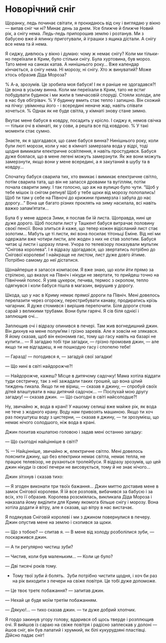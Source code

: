 # Новорічний сніг

Щоранку, ледь починає світати, я прокидаюсь від сну і виглядаю у вікно — випав сніг чи ні?
Минає день за днем.
Усе ближче й ближче Новий рік, а снігу нема.
Ледь-ледь припорошив землю і розтанув.
Ми з бабусею вже й ялинку приготували, й іграшки з ящика дістали.
А снігу все нема та й нема.

Я сиджу, дивлюсь у вікно і думаю: чому ж немає снігу?
Коли ми тільки-но переїхали в Крим, було стільки снігу.
Була хуртовина, був мороз.
Тато мене на санках катав.
А нинішнього року...
Вже календар кінчається, а снігу нема.
Ні морозу, ні снігу.
Хто ж винуватий?
Може хтось образив Діда Мороза?

% А-а, зрозумів.
Це зробила моя бабуся!
І як я раніше не здогадався?!
Це вона в усьому винна.
Коли ми переїхали в Крим, тато не встиг побудувати будинок і ми жили в тимчасовій споруді.
Стояли холоди, але в нас був обігрівач.
% У будинку вмить стає тепло і затишно.
Він схожий на пічку: увімкнеш його - і всередині неначе жар, навіть співати хочеться.
% Однак як не буде світла, у кімнаті знову стане зимно.

Вкутає мене бабуся в ковдру, посадить у крісло.
І сиджу я, немов свічка — тільки очі в кімнаті, як у сови, а решта все під ковдрою.
% У такі моменти стає сумно.

Знаєте, як я здогадався, що саме бабуся винна?
Нинішнього року, коли були люті морози, коли у нас в кімнаті замерзала вода у відрі, тоді щодня вимикали електричне освітлення, я навіть простудився.
Бабуся дуже боялася, що в мене легені можуть замерзнути.
Як же вони можуть замерзнути, якщо вони у мене всередині, а я закутаний в шубу та в ковдру...

Спочатку бабуся сварила тих, хто вмикає і вимикає електричне світло, потім сварила тата, що він не запасся дровами та вугіллям, потім почала сварити зиму.
І так голосно, що аж на вулицю було чути.
“Щоб у тебе мішок із снігом репнув!
Щоб у тебе щоки від морозу полопались!
Щоб ти там у себе на Півночі до крижини примерзла і забула до нас дорогу...”
Вона ще багато різних проклять на зиму насилала, всі навіть важко запам’ятати...

Була б у мене адреса Зими, я послав би їй листа.
Щоправда, нині це дуже дорого.
Щоб послати лист у Ташкент бабуся витрачає половину своєї пенсії.
Вона злиться й каже, що тепер кожен відісланий лист стає золотим...
Мабуть це ті листи, які вона посилає тітоньці Еміне.
Від неї ми одержали вже чотири листи, але жоден з них не став золотим.
Бабуся читає ці листи і щоразу плаче.
Учора по телевізору показували мультик “Снігова королева”.
І я відразу здогадався, що звертатись потрібно до Снігової королеви!
І найкраще не листом, лист дуже довго йтиме.
Потрібно самому до неї дістатися.

Щонайперше я запасся компасом.
Я вже знаю, що коли йти прямо за стрілкою, що вказує на Північ і нікуди не звертати, то прийдеш точно на Північний полюс.
Я узяв цукерок, печива, термос з окропом, тепло одягнувся і коли бабуся пішла в магазин, вирушив у дорогу.

Шкода, що у нас в Криму немає прямої дороги па Північ.
Мені довелось перелазити через огорожу, перестрибувати канаву, продиратись крізь чагарник.
Я дуже стомився і вирішив перепочити.
Біля дороги стояв сарай з великими трубами.
Вони були гарячі.
Я сів біля однієї і заплющив очі...

Заплющив очі і відразу опинився в печері.
Там жив вогнедишний джин.
Він дихнув на мене полум’ям і грізно заревів.
Але я зовсім не злякався.
Я йому сказав, щоб він економив гас, тому що гасу навіть на базарі не купити...
— Я загадаю тобі три загадки, — грізно промовив джин, — але якщо ти не відгадаєш, я не пошкодую гасу і спопелю тебе!

— Гаразд!
— погодився я, — загадуй свої загадки!

— Що нині в світі найдорожче?!

— Найдорожче, кажеш?
Місце в дитячому садочку!
Мама хотіла віддати туди сестричку, так з неї зажадали таких грошей, що вона цілий тиждень гикала.
Якщо ти не віриш, — сказав я джину, — спробуй своїх дітей влаштувати в наш дитячий садочок...
— Послухай мою другу загадку!
— сказав джин.
 — Що сьогодні в світі найсолодше?!

Ну, звичайно ж, вода в крані!
У нашому селищі вже майже рік, як вода не тече з жодного крану.
Воду нам привозять машиною.
Якщо ти хоч раз покуштуєш воду з цистерни, — сказав я джину, — ти зрозумієш, що немає нічого солодшого, ніж вода в крані.

Джин похитав кошлатою головою і задав мені останню загадку:

— Що сьогодні найцінніше в світі?

% — Найцінніше, звичайно ж, електричне світло.
Мені довелось пояснити джину, що без електрики немає світла, немає тепла, не працює телевізор, не рухаються тролейбуси.
Я відразу зрозумів, що цей джин нікуди із своєї печери не висовується, тому й не знає нічого...

Джин зітхнув і сказав тихо:

— Я згоден виконати три твоїх бажання...
Джин миттю доставив мене в замок Снігової королеви.
Я їй все розповів, вибачився за бабусю і за всіх, хто її образив.
Королева розсміялась, викликала Діда Мороза і наказала йому виділити для Криму якомога більше снігу і морозу.
Вона хотіла додати й вітру, але я сказав, що вітру в нас вистачає.

Я подякував Сніговій королеві і ми з джином повернулися в печеру.
Джин опустив мене на землю і схопився за щоки.

— Що з тобою?
— спитав я.
— В мене від холоду розболілися зуби, — поскаржився джин.

— А ти регулярно чистиш зуби?

— Чистив, коли був маленьким...
— Коли це було?

— Дві тисячі років тому.

- Тому твої зуби й болять.
 Зуби потрібно чистити щодня, і хоч би раз на рік виходити з печери на свіже повітря.
Це тобі дуже допоможе.

— Це твоє третє побажання?
— запитав джин.

— Нехай це буде моїм третім побажанням.

— Дякую!...
— тихо сказав джин.
— ти дуже добрий хлопчик.

Я гордо закинув угору голову, вдарився об щось тверде і розплющив очі.
Я вийшов із сараю на свіже повітря і радісно заплескав у долоні — йшов сніг, він був лапатий і хрумкий, як білі кукурудзяні пластівці.
Дійсно падає сніг!
